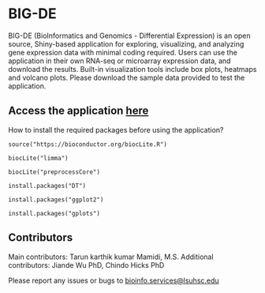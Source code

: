 # BIG-DE
BIG-DE (BioInformatics and Genomics - Differential Expression) is an open source, Shiny-based application for exploring, visualizing, and analyzing gene expression data with minimal coding required. Users can use the application in their own RNA-seq or microarray expression data, and download the results. Built-in visualization tools include box plots, heatmaps and volcano plots. Please download the sample data provided to test the application.

## Access the application [here](http://big.bio.lsuhsc.edu:3838/)


How to install the required packages before using the application?

```
source("https://bioconductor.org/biocLite.R")

biocLite("limma")

biocLite("preprocessCore")

install.packages("DT")

install.packages("ggplot2")

install.packages("gplots")
```

## Contributors
Main contributors: Tarun karthik kumar Mamidi, M.S.
Additional contributors: Jiande Wu PhD, Chindo Hicks PhD


Please report any issues or bugs to bioinfo.services@lsuhsc.edu

